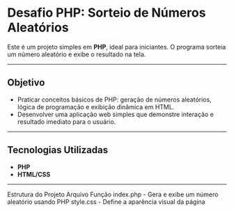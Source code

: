#  Desafio PHP: Sorteio de Números Aleatórios

Este é um projeto simples em **PHP**, ideal para iniciantes. O programa sorteia um número aleatório e exibe o resultado na tela.

---

##  Objetivo

- Praticar conceitos básicos de PHP: geração de números aleatórios, lógica de programação e exibição dinâmica em HTML.
- Desenvolver uma aplicação web simples que demonstre interação e resultado imediato para o usuário.

---

##  Tecnologias Utilizadas

- **PHP**  
- **HTML/CSS**  

---

Estrutura do Projeto
Arquivo	Função
index.php	- Gera e exibe um número aleatório usando PHP
style.css	- Define a aparência visual da página

